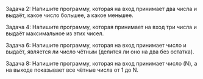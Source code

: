 Задача 2: Напишите программу, которая на вход принимает два числа и выдаёт, какое число большее, а какое меньшее.

Задача 4: Напишите программу, которая принимает на вход три числа и выдаёт максимальное из этих чисел.

Задача 6: Напишите программу, которая на вход принимает число и выдаёт, является ли число чётным (делится ли оно на два без остатка).

Задача 8: Напишите программу, которая на вход принимает число (N), а на выходе показывает все чётные числа от 1 до N.
